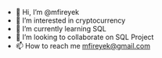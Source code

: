 - 👋 Hi, I’m @mfireyek
- 👀 I’m interested in cryptocurrency
- 🌱 I’m currently learning SQL
- 💞️ I’m looking to collaborate on SQL Project
- 📫 How to reach me mfireyek@gmail.com

<!---
mfireyek/mfireyek is a ✨ special ✨ repository because its `README.md` (this file) appears on your GitHub profile.
You can click the Preview link to take a look at your changes.
--->
